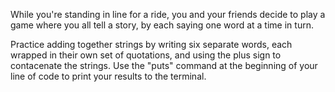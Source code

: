 While you're standing in line for a ride, you and your friends decide to
play a game where you all tell a story, by each saying one word at a time in
turn.

Practice adding together strings by writing six separate words, each wrapped
in their own set of quotations, and using the plus sign to contacenate the strings.
Use the "puts" command at the beginning of your line of code to print your results
to the terminal.
